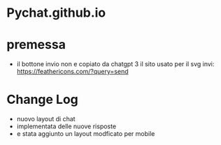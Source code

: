 # Pychat.github.io
# premessa
- il bottone invio non e copiato da chatgpt 3 il sito usato per il svg invi: https://feathericons.com/?query=send 

# Change Log
- nuovo layout di chat
- implementata delle nuove risposte 
- e stata aggiunto un layout modficato per mobile
